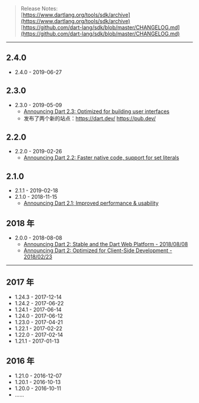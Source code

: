 > Release Notes:  
[https://www.dartlang.org/tools/sdk/archive](https://www.dartlang.org/tools/sdk/archive)  
[https://github.com/dart-lang/sdk/blob/master/CHANGELOG.md](https://github.com/dart-lang/sdk/blob/master/CHANGELOG.md)

---

## 2.4.0
* 2.4.0 - 2019-06-27

## 2.3.0
* 2.3.0 - 2019-05-09
    * [Announcing Dart 2.3: Optimized for building user interfaces](https://medium.com/dartlang/announcing-dart-2-3-optimized-for-building-user-interfaces-e84919ca1dff)
    * 发布了两个新的站点：https://dart.dev/ https://pub.dev/

## 2.2.0
* 2.2.0 - 2019-02-26
    * [Announcing Dart 2.2: Faster native code, support for set literals](https://medium.com/dartlang/announcing-dart-2-2-faster-native-code-support-for-set-literals-7e2ab19cc86d)

## 2.1.0
* 2.1.1 - 2019-02-18
* 2.1.0 - 2018-11-15
  - [Announcing Dart 2.1: Improved performance & usability](https://medium.com/dartlang/announcing-dart-2-1-improved-performance-usability-9f55fca6f31a)
  
## 2018 年
  
* 2.0.0 - 2018-08-08  
  - [Announcing Dart 2: Stable and the Dart Web Platform - 2018/08/08](https://medium.com/dartlang/dart-2-stable-and-the-dart-web-platform-3775d5f8eac7)  
  - [Announcing Dart 2: Optimized for Client-Side Development - 2018/02/23](https://medium.com/dartlang/announcing-dart-2-80ba01f43b6)  

---

## 2017 年

* 1.24.3 - 2017-12-14
* 1.24.2 - 2017-06-22
* 1.24.1 - 2017-06-14
* 1.24.0 - 2017-06-12
* 1.23.0 - 2017-04-21
* 1.22.1 - 2017-02-22
* 1.22.0 - 2017-02-14
* 1.21.1 - 2017-01-13

## 2016 年

* 1.21.0 - 2016-12-07
* 1.20.1 - 2016-10-13
* 1.20.0 - 2016-10-11
* ......